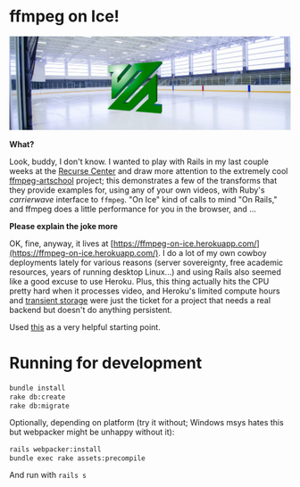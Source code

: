 # ffmpeg on Ice!

![ffmpeg logo in an ice rink](public/images/ffmpegOnIce.png)

**What?**

Look, buddy, I don't know. I wanted to play with Rails in my last couple weeks at the [Recurse Center](https://recurse.com) and draw more attention to the extremely cool [ffmpeg-artschool](https://amiaopensource.github.io/ffmpeg-artschool/) project; this demonstrates a few of the transforms that they provide examples for, using any of your own videos, with Ruby's *carrierwave* interface to `ffmpeg`. "On Ice" kind of calls to mind "On Rails," and ffmpeg does a little performance for you in the browser, and ...

**Please explain the joke more**

OK, fine, anyway, it lives at [https://ffmpeg-on-ice.herokuapp.com/](https://ffmpeg-on-ice.herokuapp.com/). I do a lot of my own cowboy deployments lately for various reasons (server sovereignty, free academic resources, years of running desktop Linux...) and using Rails also seemed like a good excuse to use Heroku. Plus, this thing actually hits the CPU pretty hard when it processes video, and Heroku's limited compute hours and [transient storage](https://devcenter.heroku.com/articles/active-storage-on-heroku) were just the ticket for a project that needs a real backend but doesn't do anything persistent.

Used [this](https://www.randygirard.com/how-to-create-a-video-upload-platform-using-ruby-on-rails-part-1/) as a very helpful starting point.


# Running for development

```
bundle install
rake db:create
rake db:migrate
```

Optionally, depending on platform (try it without; Windows msys hates this but webpacker might be unhappy without it):

```
rails webpacker:install
bundle exec rake assets:precompile
```

And run with `rails s`